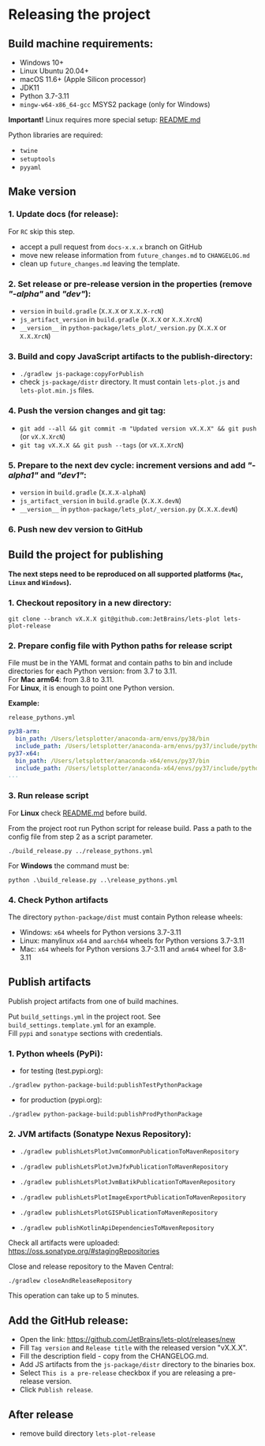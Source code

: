# Releasing the project

## Build machine requirements:

 - Windows 10+
 - Linux Ubuntu 20.04+
 - macOS 11.6+ (Apple Silicon processor)
 - JDK11
 - Python 3.7-3.11
 - `mingw-w64-x86_64-gcc` MSYS2 package (only for Windows)

**Important!** Linux requires more special setup: [README.md](tools%2FREADME.md)   

Python libraries are required:
 - `twine`
 - `setuptools`
 - `pyyaml`


## Make version

### 1. Update docs (for release):

For `RC` skip this step.

 - accept a pull request from `docs-x.x.x` branch on GitHub
 - move new release information from `future_changes.md` to `CHANGELOG.md`
 - clean up `future_changes.md` leaving the template.

### 2. Set release or pre-release version in the properties (remove _"-alpha"_ and _"dev"_): 

 - `version` in `build.gradle` (`X.X.X` or `X.X.X-rcN`)
 - `js_artifact_version` in `build.gradle` (`X.X.X` or `X.X.XrcN`)
 - `__version__` in `python-package/lets_plot/_version.py` (`X.X.X` or `X.X.XrcN`)
 
### 3. Build and copy JavaScript artifacts to the publish-directory:

 - `./gradlew js-package:copyForPublish`
 - check `js-package/distr` directory. It must contain `lets-plot.js` and `lets-plot.min.js` files.
  
### 4. Push the version changes and git tag:
         
 - `git add --all && git commit -m "Updated version vX.X.X" && git push` (or `vX.X.XrcN`)
 - `git tag vX.X.X && git push --tags` (or `vX.X.XrcN`)
 
### 5. Prepare to the next dev cycle: increment versions and add _"-alpha1"_ and _"dev1"_:
         
 - `version` in `build.gradle` (`X.X.X-alphaN`)
 - `js_artifact_version` in `build.gradle` (`X.X.X.devN`)
 - `__version__` in `python-package/lets_plot/_version.py` (`X.X.X.devN`)

### 6. Push new dev version to GitHub

## Build the project for publishing

**The next steps need to be reproduced on all supported platforms (`Mac`, `Linux` and `Windows`).**

### 1. Checkout repository in a new directory: 

 `git clone --branch vX.X.X git@github.com:JetBrains/lets-plot lets-plot-release`

### 2. Prepare config file with Python paths for release script

File must be in the YAML format and contain paths to bin and include directories for
each Python version: from 3.7 to 3.11.     
For **Mac arm64**: from 3.8 to 3.11.   
For **Linux**, it is enough to point one Python version.

**Example:**

`release_pythons.yml`

```yaml
py38-arm:
  bin_path: /Users/letsplotter/anaconda-arm/envs/py38/bin
  include_path: /Users/letsplotter/anaconda-arm/envs/py37/include/python3.8
py37-x64:
  bin_path: /Users/letsplotter/anaconda-x64/envs/py37/bin
  include_path: /Users/letsplotter/anaconda-x64/envs/py37/include/python3.7m
...
```

### 3. Run release script

For **Linux** check [README.md](tools%2FREADME.md) before build.

From the project root run Python script for release build. Pass a path to the config file
from step 2 as a script parameter.

```shell
./build_release.py ../release_pythons.yml
```

For **Windows** the command must be:

```shell
python .\build_release.py ..\release_pythons.yml
```

### 4. Check Python artifacts

The directory `python-package/dist` must contain Python release wheels:
 - Windows: `x64` wheels for Python versions 3.7-3.11
 - Linux: manylinux `x64` and `aarch64` wheels for Python versions 3.7-3.11
 - Mac: `x64` wheels for Python versions 3.7-3.11 and `arm64` wheel for 3.8-3.11


## Publish artifacts

Publish project artifacts from one of build machines.

Put `build_settings.yml` in the project root. See `build_settings.template.yml` for an example.   
Fill `pypi` and `sonatype` sections with credentials.

### 1. Python wheels (PyPi):

 - for testing (test.pypi.org):
 
 `./gradlew python-package-build:publishTestPythonPackage`

 - for production (pypi.org):
 
 `./gradlew python-package-build:publishProdPythonPackage`
 
### 2. JVM artifacts (Sonatype Nexus Repository):

 - `./gradlew publishLetsPlotJvmCommonPublicationToMavenRepository`
 
 - `./gradlew publishLetsPlotJvmJfxPublicationToMavenRepository`
 
 - `./gradlew publishLetsPlotJvmBatikPublicationToMavenRepository`
 
 - `./gradlew publishLetsPlotImageExportPublicationToMavenRepository`

 - `./gradlew publishLetsPlotGISPublicationToMavenRepository`

 - `./gradlew publishKotlinApiDependenciesToMavenRepository`

Check all artifacts were uploaded: https://oss.sonatype.org/#stagingRepositories

Close and release repository to the Maven Central:

`./gradlew closeAndReleaseRepository`

This operation can take up to 5 minutes.

 
## Add the GitHub release:
     
 - Open the link: https://github.com/JetBrains/lets-plot/releases/new
 - Fill `Tag version` and `Release title` with the released version "vX.X.X".
 - Fill the description field - copy from the CHANGELOG.md.
 - Add JS artifacts from the `js-package/distr` directory to the binaries box.
 - Select `This is a pre-release` checkbox if you are releasing a pre-release version.
 - Click `Publish release`.
 

## After release

 - remove build directory `lets-plot-release`
